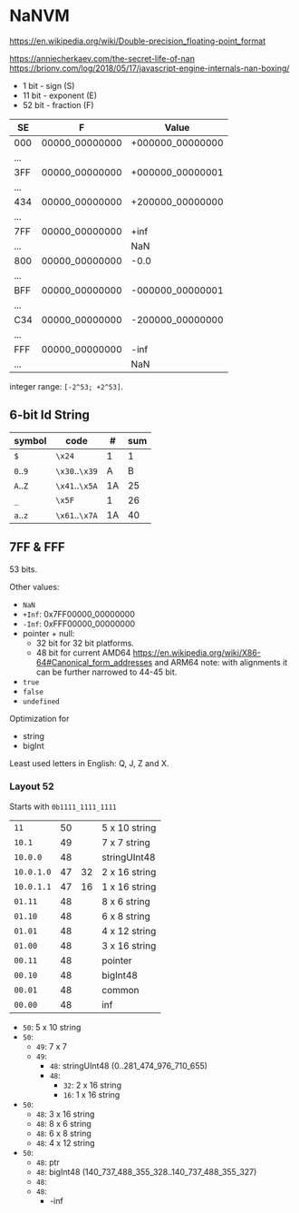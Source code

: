 # NaNVM

https://en.wikipedia.org/wiki/Double-precision_floating-point_format

https://anniecherkaev.com/the-secret-life-of-nan
https://brionv.com/log/2018/05/17/javascript-engine-internals-nan-boxing/


- 1 bit - sign (S)
- 11 bit - exponent (E)
- 52 bit - fraction (F)

|SE |F             |Value           |
|---|--------------|----------------|
|000|00000_00000000|+000000_00000000|
|...|              |                |
|3FF|00000_00000000|+000000_00000001|
|...|              |                |
|434|00000_00000000|+200000_00000000|
|...|              |                |
|7FF|00000_00000000|+inf            |
|...|              |NaN             |
|800|00000_00000000|-0.0            |
|...|              |                |
|BFF|00000_00000000|-000000_00000001|
|...|              |                |
|C34|00000_00000000|-200000_00000000|
|...|              |                |
|FFF|00000_00000000|-inf            |
|...|              |NaN             |

integer range: `[-2^53; +2^53]`.

## 6-bit Id String

|symbol  |code          |# |sum|
|--------|--------------|--|---|
|`$`     |`\x24`        | 1|  1|
|`0`..`9`|`\x30`..`\x39`| A|  B|
|`A`..`Z`|`\x41`..`\x5A`|1A| 25|
|`_`     |`\x5F`        | 1| 26|
|`a`..`z`|`\x61`..`\x7A`|1A| 40|

## 7FF & FFF

53 bits.

Other values:

- `NaN`
- `+Inf`: 0x7FF00000_00000000
- `-Inf`: 0xFFF00000_00000000
- pointer + null:
  - 32 bit for 32 bit platforms.
  - 48 bit for current AMD64 https://en.wikipedia.org/wiki/X86-64#Canonical_form_addresses and ARM64
    note: with alignments it can be further narrowed to 44-45 bit.
- `true`
- `false`
- `undefined`

Optimization for
- string
- bigInt

Least used letters in English: Q, J, Z and X.

### Layout 52

Starts with `0b1111_1111_1111`

|          |  |  |             |
|----------|--|--|-------------|
|`11`      |50|  |5 x 10 string|
|`10.1`    |49|  |7 x 7 string |
|`10.0.0`  |48|  |stringUInt48 |
|`10.0.1.0`|47|32|2 x 16 string|
|`10.0.1.1`|47|16|1 x 16 string|
|`01.11`   |48|  |8 x 6 string |
|`01.10`   |48|  |6 x 8 string |
|`01.01`   |48|  |4 x 12 string|
|`01.00`   |48|  |3 x 16 string|
|`00.11`   |48|  |pointer      |
|`00.10`   |48|  |bigInt48     |
|`00.01`   |48|  |common       |
|`00.00`   |48|  |inf          |

- `50`: 5 x 10 string
- `50`:
  - `49`: 7 x 7
  - `49`:
    - `48`: stringUInt48 (0..281_474_976_710_655)
    - `48`:
      - `32`: 2 x 16 string
      - `16`: 1 x 16 string
- `50`:
  - `48`: 3 x 16 string
  - `48`: 8 x 6 string
  - `48`: 6 x 8 string
  - `48`: 4 x 12 string
- `50`:
  - `48`: ptr
  - `48`: bigInt48 (140_737_488_355_328..140_737_488_355_327)
  - `48`:
  - `48`:
    - -inf
